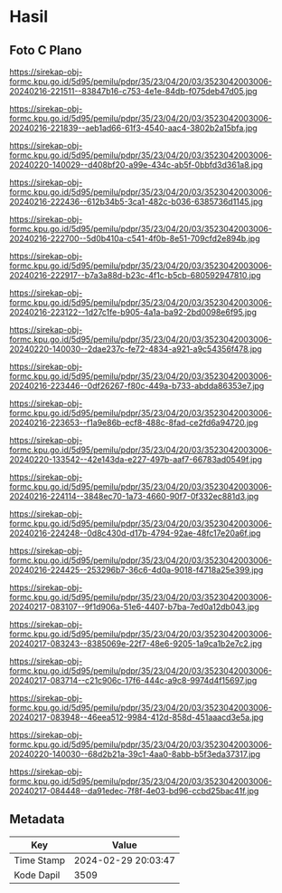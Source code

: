 # Hasil

## Foto C Plano

https://sirekap-obj-formc.kpu.go.id/5d95/pemilu/pdpr/35/23/04/20/03/3523042003006-20240216-221511--83847b16-c753-4e1e-84db-f075deb47d05.jpg

https://sirekap-obj-formc.kpu.go.id/5d95/pemilu/pdpr/35/23/04/20/03/3523042003006-20240216-221839--aeb1ad66-61f3-4540-aac4-3802b2a15bfa.jpg

https://sirekap-obj-formc.kpu.go.id/5d95/pemilu/pdpr/35/23/04/20/03/3523042003006-20240220-140029--d408bf20-a99e-434c-ab5f-0bbfd3d361a8.jpg

https://sirekap-obj-formc.kpu.go.id/5d95/pemilu/pdpr/35/23/04/20/03/3523042003006-20240216-222436--612b34b5-3ca1-482c-b036-6385736d1145.jpg

https://sirekap-obj-formc.kpu.go.id/5d95/pemilu/pdpr/35/23/04/20/03/3523042003006-20240216-222700--5d0b410a-c541-4f0b-8e51-709cfd2e894b.jpg

https://sirekap-obj-formc.kpu.go.id/5d95/pemilu/pdpr/35/23/04/20/03/3523042003006-20240216-222917--b7a3a88d-b23c-4f1c-b5cb-680592947810.jpg

https://sirekap-obj-formc.kpu.go.id/5d95/pemilu/pdpr/35/23/04/20/03/3523042003006-20240216-223122--1d27c1fe-b905-4a1a-ba92-2bd0098e6f95.jpg

https://sirekap-obj-formc.kpu.go.id/5d95/pemilu/pdpr/35/23/04/20/03/3523042003006-20240220-140030--2dae237c-fe72-4834-a921-a9c54356f478.jpg

https://sirekap-obj-formc.kpu.go.id/5d95/pemilu/pdpr/35/23/04/20/03/3523042003006-20240216-223446--0df26267-f80c-449a-b733-abdda86353e7.jpg

https://sirekap-obj-formc.kpu.go.id/5d95/pemilu/pdpr/35/23/04/20/03/3523042003006-20240216-223653--f1a9e86b-ecf8-488c-8fad-ce2fd6a94720.jpg

https://sirekap-obj-formc.kpu.go.id/5d95/pemilu/pdpr/35/23/04/20/03/3523042003006-20240220-133542--42e143da-e227-497b-aaf7-66783ad0549f.jpg

https://sirekap-obj-formc.kpu.go.id/5d95/pemilu/pdpr/35/23/04/20/03/3523042003006-20240216-224114--3848ec70-1a73-4660-90f7-0f332ec881d3.jpg

https://sirekap-obj-formc.kpu.go.id/5d95/pemilu/pdpr/35/23/04/20/03/3523042003006-20240216-224248--0d8c430d-d17b-4794-92ae-48fc17e20a6f.jpg

https://sirekap-obj-formc.kpu.go.id/5d95/pemilu/pdpr/35/23/04/20/03/3523042003006-20240216-224425--253296b7-36c6-4d0a-9018-f4718a25e399.jpg

https://sirekap-obj-formc.kpu.go.id/5d95/pemilu/pdpr/35/23/04/20/03/3523042003006-20240217-083107--9f1d906a-51e6-4407-b7ba-7ed0a12db043.jpg

https://sirekap-obj-formc.kpu.go.id/5d95/pemilu/pdpr/35/23/04/20/03/3523042003006-20240217-083243--8385069e-22f7-48e6-9205-1a9ca1b2e7c2.jpg

https://sirekap-obj-formc.kpu.go.id/5d95/pemilu/pdpr/35/23/04/20/03/3523042003006-20240217-083714--c21c906c-17f6-444c-a9c8-9974d4f15697.jpg

https://sirekap-obj-formc.kpu.go.id/5d95/pemilu/pdpr/35/23/04/20/03/3523042003006-20240217-083948--46eea512-9984-412d-858d-451aaacd3e5a.jpg

https://sirekap-obj-formc.kpu.go.id/5d95/pemilu/pdpr/35/23/04/20/03/3523042003006-20240220-140030--68d2b21a-39c1-4aa0-8abb-b5f3eda37317.jpg

https://sirekap-obj-formc.kpu.go.id/5d95/pemilu/pdpr/35/23/04/20/03/3523042003006-20240217-084448--da91edec-7f8f-4e03-bd96-ccbd25bac41f.jpg


## Metadata

| Key        | Value               |
| ---------- | ------------------- |
| Time Stamp | 2024-02-29 20:03:47 |
| Kode Dapil | 3509                |



